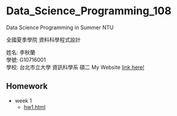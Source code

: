 # Data_Science_Programming_108
Data Science Programming in Summer NTU

全國夏季學院 資料科學程式設計

姓名: 李秋蘭  
學號: G10716001   
學校: 台北市立大學 資訊科學系 碩二
My Website [link here!](https://leechiulan.github.io)


## Homework
- week 1
  - [hw1.html](http://google.com)
